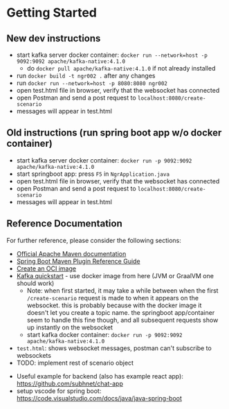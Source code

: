 # Getting Started

## New dev instructions

- start kafka server docker container: `docker run --network=host -p 9092:9092 apache/kafka-native:4.1.0`
    - do `docker pull apache/kafka-native:4.1.0` if not already installed
- run `docker build -t ngr002 .` after any changes
- run `docker run --network=host -p 8080:8080 ngr002`
- open test.html file in browser, verify that the websocket has connected
- open Postman and send a post request to `localhost:8080/create-scenario`
- messages will appear in test.html

## Old instructions (run spring boot app w/o docker container)

- start kafka server docker container: `docker run -p 9092:9092 apache/kafka-native:4.1.0`
- start springboot app: press `F5` in `NgrApplication.java`
- open test.html file in browser, verify that the websocket has connected
- open Postman and send a post request to `localhost:8080/create-scenario`
- messages will appear in test.html

## Reference Documentation
For further reference, please consider the following sections:

* [Official Apache Maven documentation](https://maven.apache.org/guides/index.html)
* [Spring Boot Maven Plugin Reference Guide](https://docs.spring.io/spring-boot/3.5.6/maven-plugin)
* [Create an OCI image](https://docs.spring.io/spring-boot/3.5.6/maven-plugin/build-image.html)
* [Kafka quickstart](https://kafka.apache.org/quickstart) - use docker image from here (JVM or GraalVM one should work)
    * Note: when first started, it may take a while between when the first `/create-scenario` request is made to when it appears on the websocket. this is probably because with the docker image it doesn't let you create a topic name. the springboot app/container seem to handle this fine though, and all subsequent requests show up instantly on the websocket
    * start kafka docker container: `docker run -p 9092:9092 apache/kafka-native:4.1.0`
* `test.html`: shows websocket messages, postman can't subscribe to websockets
* TODO: implement rest of scenario object
- Useful example for backend (also has example react app): https://github.com/subhnet/chat-app 
- setup vscode for spring boot: https://code.visualstudio.com/docs/java/java-spring-boot
